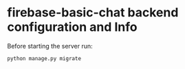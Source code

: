 # firebase-basic-chat backend configuration and Info

Before starting the server run:

```sh
python manage.py migrate
```
